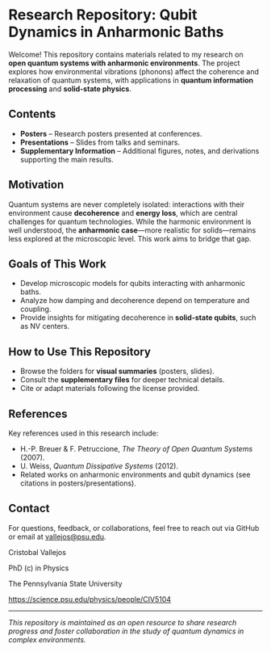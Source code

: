 # Research Repository: Qubit Dynamics in Anharmonic Baths

Welcome! This repository contains materials related to my research on **open quantum systems with anharmonic environments**. The project explores how environmental vibrations (phonons) affect the coherence and relaxation of quantum systems, with applications in **quantum information processing** and **solid-state physics**.

## Contents

* **Posters** – Research posters presented at conferences.
* **Presentations** – Slides from talks and seminars.
* **Supplementary Information** – Additional figures, notes, and derivations supporting the main results.

## Motivation

Quantum systems are never completely isolated: interactions with their environment cause **decoherence** and **energy loss**, which are central challenges for quantum technologies. While the harmonic environment is well understood, the **anharmonic case**—more realistic for solids—remains less explored at the microscopic level. This work aims to bridge that gap.

## Goals of This Work

* Develop microscopic models for qubits interacting with anharmonic baths.
* Analyze how damping and decoherence depend on temperature and coupling.
* Provide insights for mitigating decoherence in **solid-state qubits**, such as NV centers.

## How to Use This Repository

* Browse the folders for **visual summaries** (posters, slides).
* Consult the **supplementary files** for deeper technical details.
* Cite or adapt materials following the license provided.

## References

Key references used in this research include:

* H.-P. Breuer & F. Petruccione, *The Theory of Open Quantum Systems* (2007).
* U. Weiss, *Quantum Dissipative Systems* (2012).
* Related works on anharmonic environments and qubit dynamics (see citations in posters/presentations).

## Contact

For questions, feedback, or collaborations, feel free to reach out via GitHub or email at vallejos@psu.edu.

Cristobal Vallejos 

PhD (c) in Physics 

The Pennsylvania State University

https://science.psu.edu/physics/people/CIV5104

---

*This repository is maintained as an open resource to share research progress and foster collaboration in the study of quantum dynamics in complex environments.*

